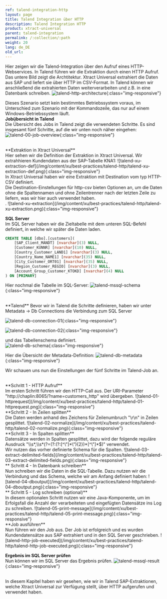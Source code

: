 ```yaml
---
ref: talend-integration-http
layout: page
title: Talend Integration über HTTP
description: Talend Integration HTTP
product: xtract-universal
parent: talend-integration
permalink: /:collection/:path
weight: 20
lang: de_DE
old_url: 
---
```


Hier zeigen wir die Talend-Integration über den Aufruf eines HTTP-Webservices.
In Talend führen wir die Extraktion durch einen HTTP Aufruf. 
Das untere Bild zeigt die Archtitektur. Xtract Universal extrahiert die Daten aus SAP und liefert sie über HTTP im CSV-Format.
In Talend können wir anschließend die extrahierten Daten weiterverarbeiten und z.B. in eine Datenbank schreiben.
![talend-http-architecture](/img/content/xu/best-practices/talend-http/talend-http-architecture.png){:class="img-responsive"}

Dieses Szenario setzt kein bestimmtes Betriebssystem voraus, im Unterschied zum Szenario mit der Kommandozeile, das nur auf einem Windows-Betriebssystem läuft.
<br>
**Jobübersicht in Talend**<br>
Die Übersicht des Jobs in Talend zeigt die verwendeten Schritte. Es sind insgesamt fünf Schritte, auf die wir unten noch näher eingehen: 
![talend-00-job-overview](/img/content/xu/best-practices/talend-http/talend-00-job-overview.png){:class="img-responsive"}

<br>
**Extraktion in Xtract Universal**<br>
Hier sehen wir die Definition der Extraktion in Xtract Universal. Wir extrahhieren Kundendaten aus der SAP-Tabelle KNA1:  
![talend-xu-extraction-def](/img/content/xu/best-practices/talend-http/talend-xu-extraction-def.png){:class="img-responsive"}
<br>
In Xtract Universal haben wir eine Extraktion mit Destination vom typ HTTP-CSV definiert. <br>
Die Destination-Einstellungen für http-csv bieten Optionen an, um die Daten ohne die Spaltennamen und ohne Zeilentrenner nach der letzten Zeile zu liefern, was wir hier auch verwendet haben.<br>.
![talend-xu-extraction](/img/content/xu/best-practices/talend-http/talend-xu-extraction.png){:class="img-responsive"}
<br>

**SQL Server** <br>
Im SQL Server haben wir die Zieltabelle mit dem unteren SQL-Befehl definiert, in welche wir später die Daten laden. 

```sql
CREATE TABLE [dbo].[customers](
	[SAP_Client_MANDT] [nvarchar](3) NULL,
	[Customer_KUNNR] [nvarchar](10) NULL,
	[Country_Customer_LAND1] [nvarchar](3) NULL,
	[Country_Name_NAME1] [nvarchar](35) NULL,
	[City_Customer_ORT01] [nvarchar](35) NULL,
	[Region_Customer_REGIO] [nvarchar](3) NULL,
	[Account_Group_Customer_KTOKD] [nvarchar](4) NULL
) ON [PRIMARY]
```
Hier nochmal die Tabelle im SQL-Server: 
![talend-mssql-schema](/img/content/xu/best-practices/talend-http/talend-mssql-schema.png){:class="img-responsive"}

<br>
**Talend**
Bevor wir in Talend die Schritte definieren, haben wir unter Metadata -> Db Connections die Verbindung zum SQL Server 
 
![talend-db-connection-01](/img/content/xu/best-practices/talend-http/talend-db-connection-01.png){:class="img-responsive"}
 
![talend-db-connection-02](/img/content/xu/best-practices/talend-http/talend-db-connection-02.png){:class="img-responsive"}

und das Tabellenschema definiert.  
![talend-db-schema](/img/content/xu/best-practices/talend-http/talend-db-schema.png){:class="img-responsive"}

Hier die Übersicht der Metadata-Definition: 
![talend-db-metadata](/img/content/xu/best-practices/talend-http/talend-db-metadata.png){:class="img-responsive"}

Wir schauen uns nun die Einstellungen der fünf Schritte im Talend-Job an.

<br>
**Schritt 1 - HTTP Aufruf**<br>
Im ersten Schritt führen wir den HTTP-Call aus. Der URI-Parameter "http://chaplin:8065/?name=customers_http" wird übergeben. 
![talend-01-httprequest](/img/content/xu/best-practices/talend-http/talend-01-httprequest.png){:class="img-responsive"}

<br>
**Schritt 2 - In Zeilen splitten**<br>
Die Daten werden anhand des Zeichens für Zeilenumbruch "\r\n" in Zeilen gesplittet. 
![talend-02-normalize](/img/content/xu/best-practices/talend-http/talend-02-normalize.png){:class="img-responsive"}

<br>
**Schritt 3 - In Spalten splitten**<br>
Datensätze werden in Spalten gesplittet, dazu wird der folgende reguläre Ausdruck "\\s*,\\s*(?=(?:(?:[^\"]*\"){2})*[^\"]*$)" verwendet. <br>
Wir nutzen das vorher definierte Schema für die Spalten. 
![talend-03-extract-delimited-fields](/img/content/xu/best-practices/talend-http/talend-03-extract-delimited-fields.png){:class="img-responsive"}

<br>
** Schritt 4 - In Datenbank schreiben**<br>
Nun schreiben wir die Daten in die SQL-Tabelle. Dazu nutzen wir die Verbindung und das Schema, welche wir am Anfang definiert haben: 
![talend-04-dboutput](/img/content/xu/best-practices/talend-http/talend-04-dboutput.png){:class="img-responsive"}

<br>
** Schritt 5 - Log schreiben (optional)**<br>
In diesem optionalen Schritt nutzen wir eine Java-Komponente, um im Erfolgsfall die Anzahl der verarbeiteten und eingefügten Datensätze ins Log zu schreiben.  
![talend-05-print-message](/img/content/xu/best-practices/talend-http/talend-05-print-message.png){:class="img-responsive"}

<br>
**Job ausführen**<br>
Nun führen wir den Job aus. Der Job ist erfolgreich und es wurden Kundendatensätze aus SAP extrahiert und in den SQL Server geschrieben. 
![talend-http-job-executed](/img/content/xu/best-practices/talend-http/talend-http-job-executed.png){:class="img-responsive"}

**Ergebnis im SQL Server prüfen**<br>
Nun können wir im SQL Server das Ergebnis prüfen. 
![talend-mssql-result](/img/content/xu/best-practices/talend-http/talend-mssql-result.png){:class="img-responsive"}

<br>
In diesem Kapitel haben wir gesehen, wie wir in Talend SAP-Extraktionen, welche Xtract Universal zur Verfügung stellt, über HTTP aufgerufen und verwendet haben.<br>